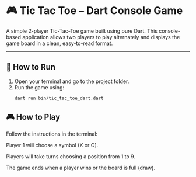 # 🎮 Tic Tac Toe – Dart Console Game

A simple 2-player Tic-Tac-Toe game built using pure Dart.
This console-based application allows two players to play alternately and displays the game board in a clean, easy-to-read format.

---

## 🚀 How to Run

1. Open your terminal and go to the project folder.
2. Run the game using:
   ```bash
   dart run bin/tic_tac_toe_dart.dart


## 🎮 How to Play

Follow the instructions in the terminal:

Player 1 will choose a symbol (X or O).

Players will take turns choosing a position from 1 to 9.

The game ends when a player wins or the board is full (draw).